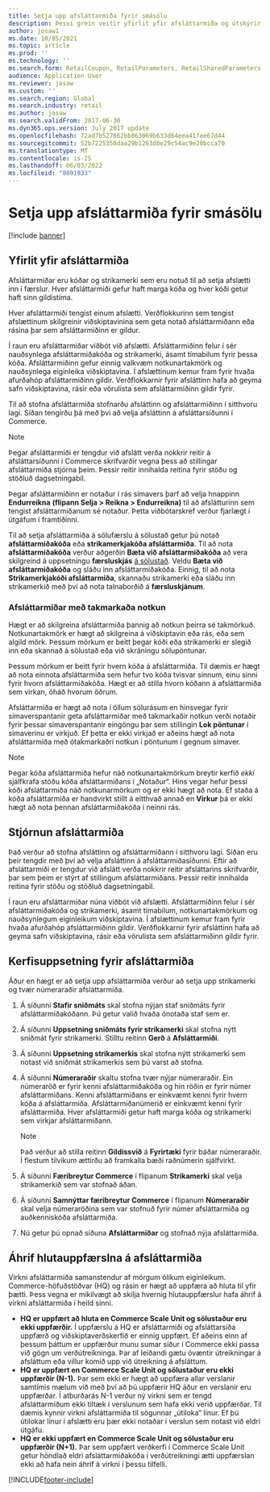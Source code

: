 ```yaml
---
title: Setja upp afsláttarmiða fyrir smásölu
description: Þessi grein veitir yfirlit yfir afsláttarmiða og útskýrir hvernig á að setja þá upp í Dynamics 365 Commerce.
author: josaw1
ms.date: 10/05/2021
ms.topic: article
ms.prod: ''
ms.technology: ''
ms.search.form: RetailCoupon, RetailParameters, RetailSharedParameters
audience: Application User
ms.reviewer: josaw
ms.custom: ''
ms.search.region: Global
ms.search.industry: retail
ms.author: josaw
ms.search.validFrom: 2017-06-30
ms.dyn365.ops.version: July 2017 update
ms.openlocfilehash: 72ad7b527662bb863069b633d64eea41fee67d44
ms.sourcegitcommit: 52b7225350daa29b1263d8e29c54ac9e20bcca70
ms.translationtype: MT
ms.contentlocale: is-IS
ms.lasthandoff: 06/03/2022
ms.locfileid: "8891933"
---
```

# <a name="set-up-coupons-for-retail-sales"></a>Setja upp afsláttarmiða fyrir smásölu

[!include [banner](includes/banner.md)]

## <a name="overview-of-coupons"></a>Yfirlit yfir afsláttarmiða

Afsláttarmiðar eru kóðar og strikamerki sem eru notuð til að setja afslætti inn í færslur. Hver afsláttarmiði gefur haft marga kóða og hver kóði getur haft sinn gildistíma.

Hver afsláttarmiði tengist einum afslætti. Verðflokkurinn sem tengist afslættinum skilgreinir viðskiptavinina sem geta notað afsláttarmiðann eða rásina þar sem afsláttarmiðinn er gildur.

Í raun eru afsláttarmiðar viðbót við afslætti. Afsláttarmiðinn felur í sér nauðsynlega afsláttarmiðakóða og strikamerki, ásamt tímabilum fyrir þessa kóða. Afsláttarmiðinn gefur einnig valkvæm notkunartakmörk og nauðsynlega eiginleika viðskiptavina. Í afslættinum kemur fram fyrir hvaða afurðahóp afsláttarmiðinn gildir. Verðflokkarnir fyrir afsláttinn hafa að geyma safn viðskiptavina, rásir eða vörulista sem afsláttarmiðinn gildir fyrir.

Til að stofna afsláttarmiða stofnarðu afsláttinn og afsláttarmiðinn í sitthvoru lagi. Síðan tengirðu þá með því að velja afsláttinn á afsláttarsíðunni í Commerce.

> [!NOTE]
> Þegar afsláttarmiði er tengdur við afslátt verða nokkrir reitir á afsláttarsíðunni í Commerce skrifvarðir vegna þess að stillingar afsláttarmiða stjórna þeim. Þessir reitir innihalda reitina fyrir stöðu og stöðluð dagsetningabil.
> 
> Þegar afsláttarmiðinn er notaður í rás símavers þarf að velja hnappinn **Endurreikna** **(flipann Selja > Reikna > Endurreikna)** til að afslátturinn sem tengist afsláttarmiðanum sé notaður. Þetta viðbótarskref verður fjarlægt í útgáfum í framtíðinni.

Til að setja afsláttarmiða á sölufærslu á sölustað getur þú notað **afsláttarmiðakóða** eða **strikamerkjakóða afsláttarmiða**. Til að nota **afsláttarmiðakóða** verður aðgerðin **Bæta við afsláttarmiðakóða** að vera skilgreind á uppsetningu **færsluskjás** [á sölustað](pos-screen-layouts.md). Veldu **Bæta við afsláttarmiðakóða** og sláðu inn afsláttarmiðakóða. Einnig, til að nota **Strikamerkjakóði afsláttarmiða**, skannaðu strikamerki eða sláðu inn strikamerkið með því að nota talnaborðið á **færsluskjánum**.

### <a name="limited-use-coupons"></a>Afsláttarmiðar með takmarkaða notkun

Hægt er að skilgreina afsláttarmiða þannig að notkun þeirra sé takmörkuð. Notkunartakmörk er hægt að skilgreina á viðskiptavin eða rás, eða sem algild mörk. Þessum mörkum er beitt þegar kóði eða strikamerki er slegið inn eða skannað á sölustað eða við skráningu sölupöntunar.

Þessum mörkum er beitt fyrir hvern kóða á afsláttarmiða. Til dæmis er hægt að nota einnota afsláttarmiða sem hefur tvo kóða tvisvar sinnum, einu sinni fyrir hvorn afsláttarmiðakóða. Hægt er að stilla hvorn kóðann á afsláttarmiða sem virkan, óháð hvorum öðrum.

Afsláttarmiða er hægt að nota í öllum sölurásum en hinsvegar fyrir símaverspantanir geta afsláttarmiðar með takmarkaðir notkun verði notaðir fyrir þessar símaverspantanir eingöngu þar sem stillingin **Lok pöntunar** í símaverinu er virkjuð. Ef þetta er ekki virkjað er aðeins hægt að nota afsláttarmiða með ótakmarkaðri notkun í pöntunum í gegnum símaver.

> [!NOTE]
> Þegar kóða afsláttarmiða hefur náð notkunartakmörkum breytir kerfið *ekki* sjálfkrafa stöðu kóða afsláttarmiðans í „Notaður“. Hins vegar hefur þessi kóði afsláttarmiða náð notkunarmörkum og er ekki hægt að nota. Ef staða á kóða afsláttarmiða er handvirkt stillt á eitthvað annað en **Virkur** þá er ekki hægt að nota þennan afsláttarmiðakóða í neinni rás.  

## <a name="managing-coupons"></a>Stjórnun afsláttarmiða

Það verður að stofna afsláttinn og afsláttarmiðann í sitthvoru lagi. Síðan eru þeir tengdir með því að velja afsláttinn á afsláttarmiðasíðunni. Eftir að afsláttarmiði er tengdur við afslátt verða nokkrir reitir afsláttarins skrifvarðir, þar sem þeim er stýrt af stillingum afsláttarmiðans. Þessir reitir innihalda reitina fyrir stöðu og stöðluð dagsetningabil.

Í raun eru afsláttarmiðar núna viðbót við afslætti. Afsláttarmiðinn felur í sér afsláttarmiðakóða og strikamerki, ásamt tímabilum, notkunartakmörkum og nauðsynlegum eiginleikum viðskiptavina. Í afslættinum kemur fram fyrir hvaða afurðahóp afsláttarmiðinn gildir. Verðflokkarnir fyrir afsláttinn hafa að geyma safn viðskiptavina, rásir eða vörulista sem afsláttarmiðinn gildir fyrir.

## <a name="system-setup-for-coupons"></a>Kerfisuppsetning fyrir afsláttarmiða

Áður en hægt er að setja upp afsláttarmiða verður að setja upp strikamerki og tvær númeraraðir afsláttarmiða.

1. Á síðunni **Stafir sniðmáts** skal stofna nýjan staf sniðmáts fyrir afsláttarmiðakóðann. Þú getur valið hvaða ónotaða staf sem er.
2. Á síðunni **Uppsetning sniðmáts fyrir strikamerki** skal stofna nýtt sniðmát fyrir strikamerki. Stilltu reitinn **Gerð** á **Afsláttarmiði**.
3. Á síðunni **Uppsetning strikamerkis** skal stofna nýtt strikamerki sem notast við sniðmát strikamerkis sem þú varst að stofna.
4. Á síðunni **Númeraraðir** skaltu stofna tvær nýjar númeraraðir. Ein númeraröð er fyrir kenni afsláttarmiðakóða og hin röðin er fyrir númer afsláttarmiðans. Kenni afsláttarmiðans er einkvæmt kenni fyrir hvern kóða á afsláttarmiða. Afsláttarmiðanúmerið er einkvæmt kenni fyrir afsláttarmiða. Hver afsláttarmiði getur haft marga kóða og strikamerki sem virkjar afsláttarmiðann.

    > [!NOTE]
    > Það verður að stilla reitinn **Gildissvið** á **Fyrirtæki** fyrir báðar númeraraðir. Í flestum tilvikum ættirðu að framkalla bæði raðnúmerin sjálfvirkt.

5. Á síðunni **Færibreytur Commerce** í flipanum **Strikamerki** skal velja strikamerkið sem var stofnað áðan.
6. Á síðunni **Samnýttar færibreytur Commerce** í flipanum **Númeraraðir** skal velja númeraröðina sem var stofnuð fyrir númer afsláttarmiða og auðkenniskóða afsláttarmiða.
7. Nú getur þú opnað síðuna **Afsláttarmiðar** og stofnað nýja afsláttarmiða.

## <a name="the-effect-of-partial-updates-on-coupons"></a>Áhrif hlutauppfærslna á afsláttarmiða

Virkni afsláttarmiða samanstendur af mörgum ólíkum eiginleikum. Commerce-höfuðstöðvar (HQ) og rásin er hægt að uppfæra að hluta til yfir þætti. Þess vegna er mikilvægt að skilja hvernig hlutauppfærslur hafa áhrif á virkni afsláttarmiða í heild sinni.

- **HQ er uppfært að hluta en Commerce Scale Unit og sölustaður eru ekki uppfærðir.** Í uppfærslu á HQ er afsláttarmiði og afsláttarsíða uppfærð og viðskiptaverðskerfið er einnig uppfært. Ef aðeins einn af þessum þáttum er uppfærður munu sumar síður í Commerce ekki passa við gögn um verðútreikninga. Þar af leiðandi gætu óvæntir útreikningar á afsláttum eða villur komið upp við útreikning á afsláttum.
- **HQ er uppfært en Commerce Scale Unit og sölustaður eru ekki uppfærðir (N-1).** Þar sem ekki er hægt að uppfæra allar verslanir samtímis mælum við með því að þú uppfærir HQ áður en verslanir eru uppfærðar. Í atburðarás N-1 verður ný virkni sem er tengd afsláttarmiðum ekki tiltæk í verslunum sem hafa ekki verið uppfærðar. Til dæmis kynnir virkni afsláttarmiða til sögunnar „útiloka“ línur. Ef þú útilokar línur í afslætti eru þær ekki notaðar í verslun sem notast við eldri útgáfu.
- **HQ er ekki uppfært en Commerce Scale Unit og sölustaður eru uppfærðir (N+1).** Þar sem uppfært verðkerfi í Commerce Scale Unit getur höndlað eldri afsláttarmiðakóða í verðútreikningi ætti uppfærslan ekki að hafa nein áhrif á virkni í þessu tilfelli.


[!INCLUDE[footer-include](../includes/footer-banner.md)]
